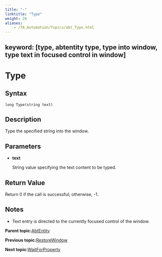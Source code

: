 ```yaml
--- 
title: "-"
linktitle: "Type"
weight: 28
aliases: 
    - /TA_Automation/Topics/abt_Type.html
---
```

keyword: [type, abtentity type, type into window, type text in focused control in window]
---

# Type

## Syntax

`long Type(string text)`

## Description

Type the specified string into the window.

## Parameters

-   **text**

    String value specifying the text content to be typed.


## Return Value

Return 0 if the call is successful; otherwise, -1.

## Notes

-   Text entry is directed to the currently focused control of the window.

**Parent topic:**[AbtEntity](/TA_Automation/Topics/abt_AbtEntity.html)

**Previous topic:**[RestoreWindow](/TA_Automation/Topics/abt_RestoreWindow.html)

**Next topic:**[WaitForProperty](/TA_Automation/Topics/abt_WaitForProperty.html)

